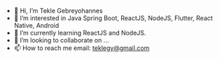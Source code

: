 - 👋 Hi, I’m Tekle Gebreyohannes
- 👀 I’m interested in Java Spring Boot, ReactJS, NodeJS, Flutter, React Native, Android
- 🌱 I’m currently learning ReactJS and NodeJS.
- 💞️ I’m looking to collaborate on ...
- 📫 How to reach me email: teklegy@gmail.com
<!---
gtekle/gtekle is a ✨ special ✨ repository because its `README.md` (this file) appears on your GitHub profile.
You can click the Preview link to take a look at your changes.
--->
